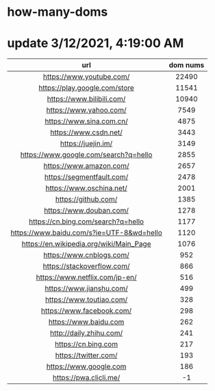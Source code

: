 # how-many-doms

# update 3/12/2021, 4:19:00 AM

url | dom nums
:-: | :-:
https://www.youtube.com/ | 22490
https://play.google.com/store | 11541
https://www.bilibili.com/ | 10940
https://www.yahoo.com/ | 7549
https://www.sina.com.cn/ | 4875
https://www.csdn.net/ | 3443
https://juejin.im/ | 3149
https://www.google.com/search?q=hello | 2855
https://www.amazon.com/ | 2657
https://segmentfault.com/ | 2478
https://www.oschina.net/ | 2001
https://github.com/ | 1385
https://www.douban.com/ | 1278
https://cn.bing.com/search?q=hello | 1177
https://www.baidu.com/s?ie=UTF-8&wd=hello | 1120
https://en.wikipedia.org/wiki/Main_Page | 1076
https://www.cnblogs.com/ | 952
https://stackoverflow.com/ | 866
https://www.netflix.com/jp-en/ | 516
https://www.jianshu.com/ | 499
https://www.toutiao.com/ | 328
https://www.facebook.com/ | 298
https://www.baidu.com | 262
http://daily.zhihu.com/ | 241
https://cn.bing.com | 217
https://twitter.com/ | 193
https://www.google.com | 186
https://pwa.clicli.me/ | -1
